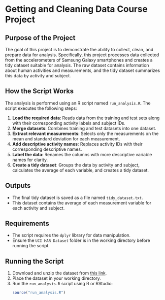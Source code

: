 # Getting and Cleaning Data Course Project

## Purpose of the Project
The goal of this project is to demonstrate the ability to collect, clean, and prepare data for analysis. Specifically, this project processes data collected from the accelerometers of Samsung Galaxy smartphones and creates a tidy dataset suitable for analysis. The raw dataset contains information about human activities and measurements, and the tidy dataset summarizes this data by activity and subject.

## How the Script Works
The analysis is performed using an R script named `run_analysis.R`. The script executes the following steps:
1. **Load the required data**: Reads data from the training and test sets along with their corresponding activity labels and subject IDs.
2. **Merge datasets**: Combines training and test datasets into one dataset.
3. **Extract relevant measurements**: Selects only the measurements on the mean and standard deviation for each measurement.
4. **Add descriptive activity names**: Replaces activity IDs with their corresponding descriptive names.
5. **Label the data**: Renames the columns with more descriptive variable names for clarity.
6. **Create a tidy dataset**: Groups the data by activity and subject, calculates the average of each variable, and creates a tidy dataset.

## Outputs
- The final tidy dataset is saved as a file named `tidy_dataset.txt`.
- This dataset contains the average of each measurement variable for each activity and subject.

## Requirements
- The script requires the `dplyr` library for data manipulation.
- Ensure the `UCI HAR Dataset` folder is in the working directory before running the script.

## Running the Script
1. Download and unzip the dataset from [this link](https://d396qusza40orc.cloudfront.net/getdata%2Fprojectfiles%2FUCI%20HAR%20Dataset.zip).
2. Place the dataset in your working directory.
3. Run the `run_analysis.R` script using R or RStudio:
   ```R
   source("run_analysis.R")
